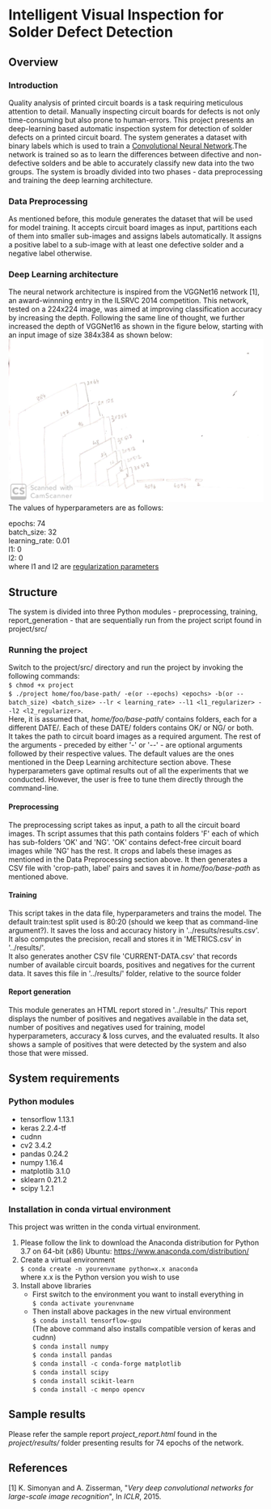 # Intelligent Visual Inspection for Solder Defect Detection

## Overview

### Introduction
Quality analysis of printed circuit boards is a task requiring meticulous attention to detail. Manually inspecting circuit boards for defects is not only time-consuming but also prone to human-errors. This project presents an deep-learning based automatic inspection system for detection of solder defects on a printed circuit board. The system generates a dataset with binary labels which is used to train a [Convolutional Neural Network](https://en.wikipedia.org/wiki/Convolutional_neural_network).The network is trained so as to learn the differences between difective and non-defective solders and be able to accurately classify new data into the two groups. The system is broadly divided into two phases - data preprocessing and training the deep learning architecture.  
### Data Preprocessing 
As mentioned before, this module generates the dataset that will be used for model training. It accepts circuit board images as input, partitions each of them into smaller sub-images and assigns labels automatically. It assigns a positive label to a sub-image with at least one defective solder and a negative label otherwise.  
### Deep Learning architecture 
The neural network architecture is inspired from the VGGNet16 network [1], an award-winnning entry in the ILSRVC 2014 competition. This network, tested on a 224x224 image, was aimed at improving classification accuracy by increasing the depth. Following the same line of thought, we further increased the depth of VGGNet16 as shown in the figure below, starting with an input image of size 384x384 as shown below:  
![vggnet16-384](images/architecture.jpg)  
 The values of hyperparameters are as follows: 

epochs: 74  
batch_size: 32  
learning_rate: 0.01  
l1: 0  
l2: 0  
where l1 and l2 are [regularization parameters](https://en.wikipedia.org/wiki/Regularization_(mathematics))
## Structure

The system is divided into three Python modules - preprocessing, training, report_generation - that are sequentially run from the project script found in project/src/  

### Running the project

Switch to the project/src/ directory and run the project by invoking the following commands:  
`$ chmod +x project`  
`$ ./project home/foo/base-path/ -e(or --epochs) <epochs> -b(or --batch_size) <batch_size> --lr < learning_rate> --l1 <l1_regularizer> --l2 <l2_regularizer>`.  
Here, it is assumed that, *home/foo/base-path/* contains folders, each for a different DATE/. Each of these DATE/ folders contains OK/ or NG/ or both.  
It takes the path to circuit board images as a required argument. The rest of the arguments - preceded by either '-' or '--' - are optional arguments followed by their respective values. The default values are the ones mentioned in the Deep Learning architecture section above. These  hyperparameters gave optimal results out of all the experiments that we conducted. However, the user is free to tune them directly through the command-line.   
#### Preprocessing 
The preprocessing script takes as input, a path to all the circuit board images. Th script assumes that this path contains folders 'F' each of which has sub-folders 'OK' and 'NG'. 'OK' contains defect-free circuit board images while 'NG' has the rest. It crops and labels these images as mentioned in the Data Preprocessing section above. It then generates a CSV file with 'crop-path, label' pairs and saves it in *home/foo/base-path* as mentioned above.  

#### Training
This script takes in the data file, hyperparameters and trains the model. The default train:test split used is 80:20 (should we keep that as command-line argument?). It saves the loss and accuracy history in '../results/results.csv'. It also computes the precision, recall and stores it in 'METRICS.csv' in '../results/'.  
It also generates another CSV file 'CURRENT-DATA.csv' that records number of available circuit boards, positives and negatives for the current data. It saves this file in '../results/' folder, relative to the source folder


#### Report generation
This module generates an HTML report stored in '../results/' This report displays the number of positives and negatives available in the data set, number of positives and negatives used for training, model hyperparameters, accuracy & loss curves, and the evaluated results. It also shows a sample of positives that were detected by the system and also those that were missed.  
## System requirements
### Python modules
* tensorflow 1.13.1
* keras 2.2.4-tf
* cudnn 
* cv2 3.4.2
* pandas 0.24.2
* numpy 1.16.4
* matplotlib 3.1.0
* sklearn 0.21.2
* scipy 1.2.1

### Installation in conda virtual environment

This project was written in the conda virtual environment. 
1. Please follow the link to download the Anaconda distribution for Python 3.7 on 64-bit (x86) Ubuntu:
https://www.anaconda.com/distribution/
2. Create a virtual environment  
   `$ conda create -n yourenvname python=x.x anaconda`  
   where x.x is the Python version you wish to use
3. Install above libraries
   - First switch to the environment you want to install everything in  
   `$ conda activate yourenvname`
   - Then install above packages in the new virtual environment  
`$ conda install tensorflow-gpu`   
(The above command also installs compatible version of keras and cudnn)  
`$ conda install numpy`  
`$ conda install pandas`  
`$ conda install -c conda-forge matplotlib`  
`$ conda install scipy`  
`$ conda install scikit-learn`  
`$ conda install -c menpo opencv`
     
## Sample results
Please refer the sample report *project_report.html* found in the *project/results/* folder presenting results for 74 epochs of the network.

## References
[1] K. Simonyan and A. Zisserman, "*Very deep convolutional networks for large-scale image recognition*", In *ICLR*, 2015.
